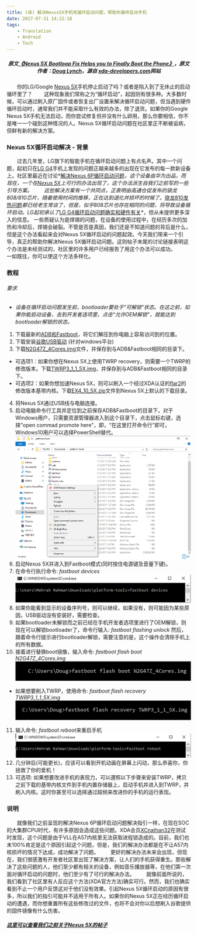 ```yaml
---
title: (译) 解决Nexus5X手机死循环启动问题，帮助你最终启动手机
date: 2017-07-31 14:22:18
tags: 
    - Translation
    - Android
    - Tech
---
```

##### <center>*原文[《Nexus 5X Bootloop Fix Helps you to Finally Boot the Phone》][1]，原文作者：[Doug Lynch][3]，源自 [xda-developers.com][2]网站*</center>
&#8195;&#8195;你的LG/Google [Nexus 5X][4]手机停止启动了吗？或者是陷入到了无休止的启动循环里了？
&#8195;&#8195;这种现象我们常称之为“循环启动”，起因则有很多种。大多数时候，可以通过刷入原厂固件或者恢复出厂设置来解决循环启动问题，但当遇到硬件循环启动时，通常我们并不能采取什么有效的办法，除了退货。如果你的Google Nexus 5X手机无法启动，而你尝试修复但并没有什么卵用，那么你要相信，你不是唯一一个碰到这种情况的人。Nexus 5X循环启动问题在社区里正不断被诟病，但鲜有新的解决方案。
### Nexus 5X循环启动解决 - 背景
&#8195;&#8195;过去几年里，LG旗下的智能手机在循环启动问题上有点名声。其中一个问题，起初只在[LG G4][5]手机上发现的问题正越来越多的出现在它发布的每一款新设备上。社区里最近在讨论*[解决Nexus 6P循环启动问题][6]*，这个设备由华为出品，而现在，一个在[Nexus 5X][7]上可行的办法出现了，这个办法派生自我们之前写的一些引导方案。
&#8195;&#8195;这些解决方案有一个共同点，正表明由高通仓促发布的骁龙808/810芯片，随着使用时间的推移，正在达到退化并损坏的时候了。*[骁龙810发热问题][8]*都已经老生常谈了，但是，似乎808芯片也存在相同的问题，将导致设备循环启动。LG起初承认了*[LG G4循环启动问题确实和硬件有关][9]*，但从未提供更多深入的信息。
一些质疑认为是焊锡的问题，在设备的使用过程中，在经历多次的加热和冷却后，焊锡会破裂。不管是否是真因，我们还是不知道问题的背后是什么，但是这个办法看起来会对Nexus 5X循环启动的问题起效。今天我们带来一个引导，真正的帮助你解决Nexus 5X循环启动问题。这则帖子末尾的讨论链接表明这个办法是未经测试的，社区里的许多用户已经报告了用这个办法可以成功。
&#8195;&#8195;一如既往，你可以使这个方法多样化。
### 教程
###### 要求
* *设备在循环启动问题发生前，bootloader要处于"可解锁"状态。在这之前，如果你能启动设备，去到开发者选项里，点击“允许OEM解锁”，就能达到bootloader解锁的状态。*
1. 下载最新的[ADB和Fastboot][10]，将它们解压到你电脑上容易访问到的位置。<!-- more -->
2. 下载安装[谷歌USB驱动][11] (针对windows平台)
3. 下载[N2G47Z_4Cores.img][12]文件，并保存到与ADB&Fastboot相同的目录下。
 * 可选项1：如果你想在Nexus 5X上使用TWRP recovery，则需要一个TWRP的修改版本。下载[TWRP3_1_1_5X.img][13]，并保存到与ADB&Fastboot相同的目录下。
 * 可选项2：如果你想加速Nexus 5X，则可以刷入一个经过XDA认证的[flar2][14]的修改版本基带内核。下载[EX4_10_5X.zip][15]文件到Nexus 5X上默认的下载目录。
4. 将Nexus 5X通过USB线与电脑连接。
5. 启动电脑命令行工具并定位到之前保存ADB&Fastboot的目录下，对于Windows用户，只需要资源管理器进入到这个目录下，点击鼠标右键，选择"open commad promote here"，即，“在这里打开命令行”即可，Windows10用户可以选择PowerShell替代。![](nexus5x-bootloop-fix/1.png)
6. 启动Nexus 5X并进入到Fastboot模式(同时按住电源键及音量下键)。
7. 在命令行执行命令: *fastboot devices*![](nexus5x-bootloop-fix/2.png)
8. 如果你能看到显示的设备序列号，则可以继续，如果没有，则可能因为某些原因，USB驱动没有安装好，需要检查。
9. 如果bootloader未解锁而之前已经在手机开发者选项里进行了OEM解锁，则现在可以解锁bootloader了，命令行输入: *fastboot flashing unlock* 然后，跟着命令行提示进行bootloader解锁，需要注意的是，这个操作会清除手机上的所有数据。
10. 接着进行替换boot镜像，输入命令: *fastboot flash boot N2G47Z_4Cores.img*![](nexus5x-bootloop-fix/3.png)
 * 如果想要刷入TWRP，使用命令: *fastboot flash recovery TWRP3_1_1_5X.img*![](nexus5x-bootloop-fix/4.png)
11. 输入命令: *fastboot reboot*来重启手机![](nexus5x-bootloop-fix/5.png)
12. 几分钟后(可能更长)，应该可以看到开机动画在屏幕上闪动，那么恭喜你，你拯救了你的爱机！
13. 可选项: 如果想要改进手机的表现力，可以遵照以下步骤来安装TWRP，拷贝之前下载的基带内核文件到手机内置存储器上，启动手机并进入到TWRP，并刷入内核。这时你甚至可以选择通过超频来改进你的手机的运行表现。

### 说明
&#8195;&#8195;就像我们之前呈现的解决Nexus 6P循环启动问题解决指引一样，在现在SOC的大集群CPU时代，有许多原因会造成这些问题。XDA会员[XCnathan32][16]在测试时发现，这个问题是由于VLL在A57内核里无法获取进程锁造成的。目前，我们也未100%肯定是这个原因引起这个问题，但是，我们的解决办法都是在不让A57内核损坏的情况下达成，成功解决了问题。
&#8195;&#8195;更好的解决办法未来会出现，但现在，我们很感激有开发者社区里出现了解决方案，让人们的手机获得重生。那些解决了这些问题的人，他们至少都有相关的设备，例如音乐播放器等，在他们第一次面对循环启动的问题时，他们至少有了可行的解决办法。
&#8195;&#8195;就像前面所说的，我们看到了社区里有人反应这个方法(XDA官方方法)确实可行。然而，我们也确实看到不止一个用户反馈这对于他们没有效果。引起Nexus 5X循环启动的原因有很多，所以我们的指引可能并不适用于所有人。如果你的Nexus 5X正在经历循环启动的遭遇，而你想重置所有这些修改过的文件，也将不会对你以后想刷入谷歌提供的固件镜像有什么伤害。
#### *[这里可以查看我们之前关于Nexus 5X的帖子][17]*





[1]: https://www.xda-developers.com/nexus-5x-bootloop-fix-boot-phone/
[2]: https://www.xda-developers.com/
[3]: https://www.xda-developers.com/author/doug-lynch/
[4]: https://forum.xda-developers.com/nexus-5x
[5]: https://forum.xda-developers.com/g4
[6]: https://www.xda-developers.com/nexus-6p-bootloop-fix/
[7]: https://forum.xda-developers.com/nexus-5x
[8]: https://www.xda-developers.com/opinion-the-810-held-back-a-generation-with-deliberate-apologism-damage-control/
[9]: https://www.xda-developers.com/xda-external-link/lg-admits-g4-bootloop-problem-is-a-hardware-fault-will-repair-affected-devices/
[10]: https://www.xda-developers.com/google-releases-separate-adb-and-fastboot-binary-downloads/
[11]: https://developer.android.com/studio/run/win-usb.html
[12]: https://www.dropbox.com/s/tm7qt98r6d7q2a6/N2G47Z_4Cores.img?dl=0
[13]: https://www.dropbox.com/s/levla3p5npe24pw/TWRP3_1_1_5X.img?dl=0
[14]: https://forum.xda-developers.com/member.php?u=4684315
[15]: https://www.dropbox.com/s/172ey8346e5du6l/EX4_10_5X.zip?dl=0
[16]: https://forum.xda-developers.com/member.php?u=5288606
[17]: https://forum.xda-developers.com/nexus-5x/general/untested-nexus-5x-bootloop-death-fix-t3641199